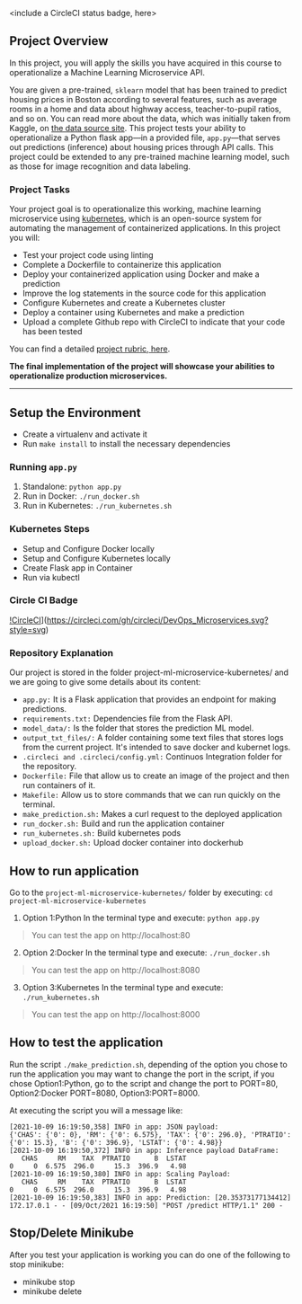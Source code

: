 <include a CircleCI status badge, here>

## Project Overview

In this project, you will apply the skills you have acquired in this course to operationalize a Machine Learning Microservice API. 

You are given a pre-trained, `sklearn` model that has been trained to predict housing prices in Boston according to several features, such as average rooms in a home and data about highway access, teacher-to-pupil ratios, and so on. You can read more about the data, which was initially taken from Kaggle, on [the data source site](https://www.kaggle.com/c/boston-housing). This project tests your ability to operationalize a Python flask app—in a provided file, `app.py`—that serves out predictions (inference) about housing prices through API calls. This project could be extended to any pre-trained machine learning model, such as those for image recognition and data labeling.

### Project Tasks

Your project goal is to operationalize this working, machine learning microservice using [kubernetes](https://kubernetes.io/), which is an open-source system for automating the management of containerized applications. In this project you will:
* Test your project code using linting
* Complete a Dockerfile to containerize this application
* Deploy your containerized application using Docker and make a prediction
* Improve the log statements in the source code for this application
* Configure Kubernetes and create a Kubernetes cluster
* Deploy a container using Kubernetes and make a prediction
* Upload a complete Github repo with CircleCI to indicate that your code has been tested

You can find a detailed [project rubric, here](https://review.udacity.com/#!/rubrics/2576/view).

**The final implementation of the project will showcase your abilities to operationalize production microservices.**

---

## Setup the Environment

* Create a virtualenv and activate it
* Run `make install` to install the necessary dependencies

### Running `app.py`

1. Standalone:  `python app.py`
2. Run in Docker:  `./run_docker.sh`
3. Run in Kubernetes:  `./run_kubernetes.sh`

### Kubernetes Steps

* Setup and Configure Docker locally
* Setup and Configure Kubernetes locally
* Create Flask app in Container
* Run via kubectl

### Circle CI Badge
[!CircleCI](https://circleci.com/gh/circleci/DevOps_Microservices.svg?style=svg)](https://circleci.com/gh/circleci/DevOps_Microservices.svg?style=svg)

### Repository Explanation
Our project is stored in the folder project-ml-microservice-kubernetes/ and we are going to give some details about its content:

- `app.py:` It is a Flask application that provides an endpoint for making predictions.
- `requirements.txt:` Dependencies file from the Flask API.
- `model_data/:` Is the folder that stores the prediction ML model.
- `output_txt_files/:` A folder containing some text files that stores logs from the current project. It's intended to save docker and kubernet logs.
- `.circleci and .circleci/config.yml:` Continuos Integration folder for the repository. 
- `Dockerfile:` File that allow us to create an image of the project and then run containers of it.
- `Makefile:` Allow us to store commands that we can run quickly on the terminal.
- `make_prediction.sh:` Makes a curl request to the deployed application
- `run_docker.sh:` Build and run the application container
- `run_kubernetes.sh:` Build kubernetes pods
- `upload_docker.sh:` Upload docker container into dockerhub

## How to run application
Go to the `project-ml-microservice-kubernetes/` folder by executing: 
```cd project-ml-microservice-kubernetes```
1. Option 1:Python In the terminal type and execute: `python app.py`
> You can test the app on http://localhost:80
2. Option 2:Docker In the terminal type and execute: `./run_docker.sh`
> You can test the app on http://localhost:8080
3. Option 3:Kubernetes In the terminal type and execute: `./run_kubernetes.sh`
> You can test the app on http://localhost:8000

## How to test the application
Run the script `./make_prediction.sh`, depending of the option you chose to run the application you may want
to change the port in the script, if you chose Option1:Python, go to the script and change the port to PORT=80,
Option2:Docker PORT=8080, Option3:PORT=8000. 

At executing the script you will a message like:
```
[2021-10-09 16:19:50,358] INFO in app: JSON payload: 
{'CHAS': {'0': 0}, 'RM': {'0': 6.575}, 'TAX': {'0': 296.0}, 'PTRATIO': {'0': 15.3}, 'B': {'0': 396.9}, 'LSTAT': {'0': 4.98}}
[2021-10-09 16:19:50,372] INFO in app: Inference payload DataFrame: 
   CHAS     RM    TAX  PTRATIO      B  LSTAT
0     0  6.575  296.0     15.3  396.9   4.98
[2021-10-09 16:19:50,380] INFO in app: Scaling Payload: 
   CHAS     RM    TAX  PTRATIO      B  LSTAT
0     0  6.575  296.0     15.3  396.9   4.98
[2021-10-09 16:19:50,383] INFO in app: Prediction: [20.35373177134412]
172.17.0.1 - - [09/Oct/2021 16:19:50] "POST /predict HTTP/1.1" 200 -
```

## Stop/Delete Minikube
After you test your application is working you can do one of the following to stop minikube:
- minikube stop
- minikube delete